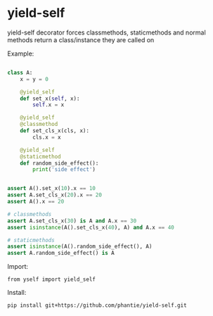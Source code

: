 # yield-self
yield-self decorator forces classmethods, staticmethods and normal methods return a class/instance they are called on 

Example:

```python

class A:
    x = y = 0

    @yield_self
    def set_x(self, x):
        self.x = x

    @yield_self
    @classmethod
    def set_cls_x(cls, x):
        cls.x = x

    @yield_self
    @staticmethod
    def random_side_effect():
        print('side effect')


assert A().set_x(10).x == 10
assert A.set_cls_x(20).x == 20
assert A().x == 20

# classmethods
assert A.set_cls_x(30) is A and A.x == 30
assert isinstance(A().set_cls_x(40), A) and A.x == 40

# staticmethods
assert isinstance(A().random_side_effect(), A)
assert A.random_side_effect() is A
```

Import:

    from yself import yield_self

Install:

    pip install git+https://github.com/phantie/yield-self.git
